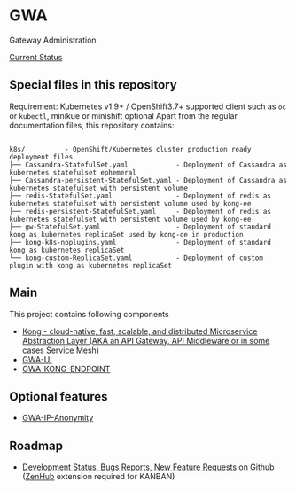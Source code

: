 # GWA
Gateway Administration

[Current Status](https://github.com/BCDevOps/openshift-wiki/wiki/API-Management-Service-(Kong-Service-Mesh))


## Special files in this repository

Requirement: Kubernetes v1.9+ / OpenShift3.7+ supported client such as ```oc``` or ```kubectl```, minikue or minishift optional
Apart from the regular documentation files, this repository contains:

```

k8s/          - OpenShift/Kubernetes cluster production ready deployment files
├── Cassandra-StatefulSet.yaml            - Deployment of Cassandra as kubernetes statefulset ephemeral
├── Cassandra-persistent-StatefulSet.yaml - Deployment of Cassandra as kubernetes statefulset with persistent volume
├── redis-StatefulSet.yaml                - Deployment of redis as kubernetes statefulset with persistent volume used by kong-ee
├── redis-persistent-StatefulSet.yaml     - Deployment of redis as kubernetes statefulset with persistent volume used by kong-ee
├── gw-StatefulSet.yaml                   - Deployment of standard kong as kubernetes replicaSet used by kong-ce in production
├── kong-k8s-noplugins.yaml               - Deployment of standard kong as kubernetes replicaSet
└── kong-custom-ReplicaSet.yaml           - Deployment of custom plugin with kong as kubernetes replicaSet
```

## Main
This project contains following components
* [Kong - cloud-native, fast, scalable, and distributed Microservice Abstraction Layer (AKA an API Gateway, API Middleware or in some cases Service Mesh)](https://github.com/kong/kong) 
* [GWA-UI](https://github.com/bcgov/gwa-ui)
* [GWA-KONG-ENDPOINT](https://github.com/bcgov/gwa-kong-endpoint)

## Optional features
* [GWA-IP-Anonymity](https://github.com/bcgov/gwa-ip-anonymity)

## Roadmap
* [Development Status, Bugs Reports, New Feature Requests](https://github.com/bcgov/gwa#boards?repos=78794616,135350893,135510604,135498841) on Github ([ZenHub](https://chrome.google.com/webstore/detail/zenhub-for-github/ogcgkffhplmphkaahpmffcafajaocjbd) extension required for KANBAN) 
